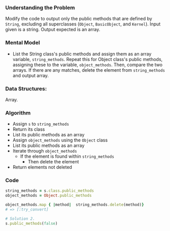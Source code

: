 ### Understanding the Problem
Modify the code to output only the public methods that are defined by `String`, excluding all superclasses (`Object`, `BasicObject`, and `Kernel`).
Input given is a string.
Output expected is an array.

### Mental Model

- List the String class's public methods and assign them as an array variable, `string_methods`.  Repeat this for Object class's public methods, assigning these to the variable, `object_methods`.  Then, compare the two arrays.  If there are any matches, delete the element from `string_methods` and output array.

### Data Structures:
Array.

### Algorithm

- Assign `s` to `string_methods`
- Return its class
- List its public methods as an array
- Assign `object_methods` using the `Object` class
- List its public methods as an array
- Iterate through `object_methods`
  - If the element is found within `string_methods`
    - Then delete the element
- Return elements not deleted

### Code
```ruby
string_methods = s.class.public_methods
object_methods = Object.public_methods

object_methods.map { |method|  string_methods.delete(method)}
# => [:try_convert]

# Solution 2.
s.public_methods(false)
```
